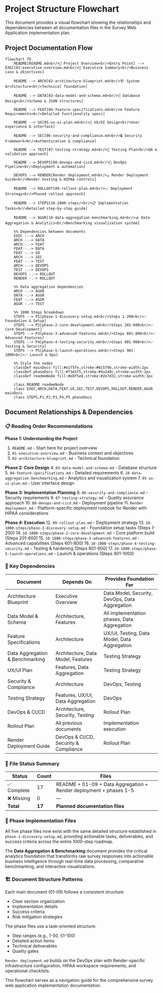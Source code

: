 # Project Structure Flowchart

This document provides a visual flowchart showing the relationships and dependencies between all documentation files in the Survey Web Application implementation plan.

## Project Documentation Flow

```mermaid
flowchart TD
    README[README.md<br/>📖 Project Overview<br/>Entry Point] --> EXEC[01-executive-overview.md<br/>🎯 Executive Summary<br/>Business case & objectives]
    
    README --> ARCH[02-architecture-blueprint.md<br/>🏗️ System Architecture<br/>Technical foundation]
    
    README --> DATA[03-data-model-and-schema.md<br/>🗄️ Database Design<br/>Schema & JSON structures]
    
    README --> FEAT[04-feature-specifications.md<br/>⚙️ Feature Requirements<br/>Detailed functionality specs]
    
    README --> UX[05-ux-ui-plan.md<br/>🎨 UX/UI Design<br/>User experience & interface]
    
    README --> SEC[06-security-and-compliance.md<br/>🔒 Security Framework<br/>Authentication & compliance]
    
    README --> TEST[07-testing-strategy.md<br/>🧪 Testing Plan<br/>QA & validation approach]
    
    README --> DEVOPS[08-devops-and-cicd.md<br/>🚀 DevOps Pipeline<br/>Deployment & automation]
    
    DEVOPS --> RENDER[Render deployment.md<br/>☁️ Render Deployment Guide<br/>Render hosting & HIPAA controls]
    
    README --> ROLLOUT[09-rollout-plan.md<br/>📈 Deployment Strategy<br/>Phased rollout approach]
    
    README --> STEPS[10-1000-steps/<br/>📋 Implementation Tasks<br/>Detailed step-by-step guide]
    
    README --> AGGR[10-data-aggregation-benchmarking.md<br/>📊 Data Aggregation & Analytics<br/>Benchmarking visualization system]
    
    %% Dependencies between documents
    EXEC -.-> ARCH
    ARCH -.-> DATA
    ARCH -.-> FEAT
    FEAT -.-> DATA
    FEAT -.-> UX
    ARCH -.-> SEC
    FEAT -.-> TEST
    ARCH -.-> DEVOPS
    TEST -.-> DEVOPS
    DEVOPS -.-> ROLLOUT
    RENDER -.-> ROLLOUT
    
    %% Data aggregation dependencies
    ARCH -.-> AGGR
    DATA -.-> AGGR
    FEAT -.-> AGGR
    AGGR -.-> TEST
    
    %% 1000 Steps breakdown
    STEPS --> P1[phase-1-discovery-setup.md<br/>Steps 1-200<br/>✅ Foundation & Setup]
    STEPS --> P2[phase-2-core-development.md<br/>Steps 201-600<br/>✅ Core Development]
    STEPS --> P3[phase-3-advanced-features.md<br/>Steps 601-800<br/>✅ Advanced Features]
    STEPS --> P4[phase-4-testing-security.md<br/>Steps 801-900<br/>✅ Testing & Security]
    STEPS --> P5[phase-5-launch-operations.md<br/>Steps 901-1000<br/>✅ Launch & Ops]
    
    %% Style the nodes
    classDef mainDocs fill:#e1f5fe,stroke:#01579b,stroke-width:2px
    classDef phaseDocs fill:#f3e5f5,stroke:#4a148c,stroke-width:2px
    classDef readmeNode fill:#e8f5e8,stroke:#2e7d32,stroke-width:3px
    
    class README readmeNode
    class EXEC,ARCH,DATA,FEAT,UX,SEC,TEST,DEVOPS,ROLLOUT,RENDER,AGGR mainDocs
    class STEPS,P1,P2,P3,P4,P5 phaseDocs
```

## Document Relationships & Dependencies

### 📋 Reading Order Recommendations

**Phase 1: Understanding the Project**
1. `README.md` - Start here for project overview
2. `01-executive-overview.md` - Business context and objectives
3. `02-architecture-blueprint.md` - Technical foundation

**Phase 2: Core Design**
4. `03-data-model-and-schema.md` - Database structure
5. `04-feature-specifications.md` - Detailed requirements
6. `10-data-aggregation-benchmarking.md` - Analytics and visualization system
7. `05-ux-ui-plan.md` - User interface design

**Phase 3: Implementation Planning**
8. `06-security-and-compliance.md` - Security requirements
9. `07-testing-strategy.md` - Quality assurance approach
10. `08-devops-and-cicd.md` - Deployment pipeline
11. `Render deployment.md` - Platform-specific deployment runbook for Render with HIPAA considerations

**Phase 4: Execution**
12. `09-rollout-plan.md` - Deployment strategy
13. `10-1000-steps/phase-1-discovery-setup.md` - Foundation setup tasks (Steps 1-200)
14. `10-1000-steps/phase-2-core-development.md` - Core platform build (Steps 201-600)
15. `10-1000-steps/phase-3-advanced-features.md` - Advanced capabilities (Steps 601-800)
16. `10-1000-steps/phase-4-testing-security.md` - Testing & hardening (Steps 801-900)
17. `10-1000-steps/phase-5-launch-operations.md` - Launch & operations (Steps 901-1000)

### 🔗 Key Dependencies

| Document | Depends On | Provides Foundation For |
|----------|------------|------------------------|
| Architecture Blueprint | Executive Overview | Data Model, Security, DevOps, Data Aggregation |
| Data Model & Schema | Architecture, Features | All implementation phases, Data Aggregation |
| Feature Specifications | Architecture | UX/UI, Testing, Data Model, Data Aggregation |
| Data Aggregation & Benchmarking | Architecture, Data Model, Features | Testing Strategy |
| UX/UI Plan | Features, Data Aggregation | Testing Strategy |
| Security & Compliance | Architecture | DevOps, Testing |
| Testing Strategy | Features, UX/UI, Data Aggregation | DevOps |
| DevOps & CI/CD | Architecture, Security, Testing | Rollout Plan |
| Rollout Plan | All previous documents | Implementation execution |
| Render Deployment Guide | DevOps & CI/CD, Security & Compliance | Rollout Plan |

### 📁 File Status Summary

| Status | Count | Files |
|--------|-------|-------|
| ✅ Complete | 17 | README + 01-09 + Data Aggregation + Render deployment + phases 1-5 |
| ❌ Missing | 0 | — |
| **Total** | **17** | **Planned documentation files** |

### 🎯 Phase Implementation Files

All five phase files now exist with the same detailed structure established in `phase-1-discovery-setup.md`, providing actionable tasks, deliverables, and success criteria across the entire 1000-step roadmap.

The **Data Aggregation & Benchmarking** document provides the critical analytics foundation that transforms raw survey responses into actionable business intelligence through real-time data processing, comparative benchmarking, and interactive visualizations.

### 🏗️ Document Structure Patterns

Each main document (01-09) follows a consistent structure:
- Clear section organization
- Implementation details
- Success criteria
- Risk mitigation strategies

The phase files use a task-oriented structure:
- Step ranges (e.g., 1-50, 51-100)
- Detailed action items
- Technical deliverables
- Quality gates

`Render deployment.md` builds on the DevOps plan with Render-specific infrastructure configuration, HIPAA workspace requirements, and operational checklists.

This flowchart serves as a navigation guide for the comprehensive survey web application implementation documentation.
